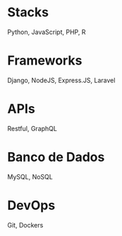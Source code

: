 # Stacks
Python, JavaScript, PHP, R

# Frameworks
Django, NodeJS, Express.JS, Laravel 

# APIs
Restful, GraphQL

# Banco de Dados
MySQL, NoSQL

# DevOps 
Git, Dockers
